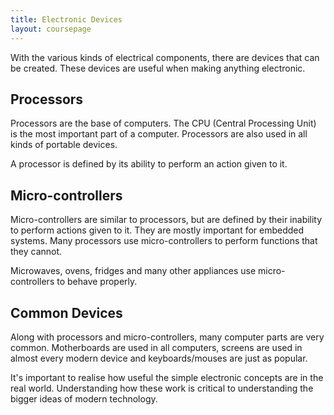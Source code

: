 ```yaml
---
title: Electronic Devices
layout: coursepage
---
```


With the various kinds of electrical components, there are devices that can be created. These devices are useful when making anything electronic.

## Processors
Processors are the base of computers. The CPU (Central Processing Unit) is the most important part of a computer. Processors are also used in all kinds of portable devices.

A processor is defined by its ability to perform an action given to it.

## Micro-controllers
Micro-controllers are similar to processors, but are defined by their inability to perform actions given to it. They are mostly important for embedded systems. Many processors use micro-controllers to perform functions that they cannot.

Microwaves, ovens, fridges and many other appliances use micro-controllers to behave properly.

## Common Devices
Along with processors and micro-controllers, many computer parts are very common. Motherboards are used in all computers, screens are used in almost every modern device and keyboards/mouses are just as popular.

It's important to realise how useful the simple electronic concepts are in the real world. Understanding how these work is critical to understanding the bigger ideas of modern technology.
